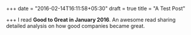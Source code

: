 +++
date = "2016-02-14T16:11:58+05:30"
draft = true
title = "A Test Post"

+++
I read **Good to Great in January 2016**. An awesome read sharing detailed analysis on how good companies became great.
